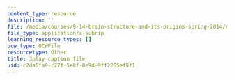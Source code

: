 ```yaml
---
content_type: resource
description: ''
file: /media/courses/9-14-brain-structure-and-its-origins-spring-2014/c2da5fa9c27f5e8f8e9d9ff2265ef9f1_555122.vtt
file_type: application/x-subrip
learning_resource_types: []
ocw_type: OCWFile
resourcetype: Other
title: 3play caption file
uid: c2da5fa9-c27f-5e8f-8e9d-9ff2265ef9f1
---
```

